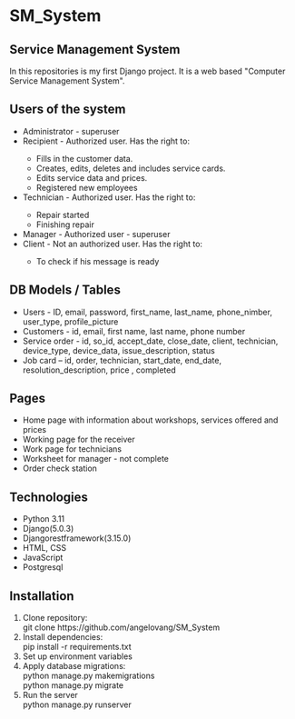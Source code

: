 # SM_System

<h2>Service Management System</h2>
In this repositories is my first Django project. It is a web based "Computer Service Management System".

<h2>Users of the system</h2>
<ul>
<li>Administrator - superuser</li>
<li>Recipient - Authorized user. Has the right to:</li>
	<ul>
	<li>Fills in the customer data.</li>
	<li>Creates, edits, deletes and includes service cards.</li>
	<li>Edits service data and prices.</li>
	<li>Registered new employees</li>
	</ul>
<li>Technician - Authorized user. Has the right to:</li>
	<ul>
	<li>Repair started</li>
	<li>Finishing repair</li>
	</ul>
<li>Manager - Authorized user - superuser</li>
<li>Client - Not an authorized user. Has the right to:</li>
	<ul><li>To check if his message is ready</li></ul>
</ul>

<h2>DB Models / Tables</h2>
<ul>
    <li>Users - ID, email, password, first_name, last_name, phone_nimber, user_type, profile_picture</li>
    <li>Customers - id, email, first name, last name, phone number</li>
    <li>Service order - id, so_id, accept_date, close_date, client, technician, device_type, device_data, issue_description, status</li>
    <li>Job card – id, order, technician, start_date, end_date, resolution_description, price , completed</li>
</ul>
<h2>Pages</h2>
<ul>
     <li>Home page with information about workshops, services offered and prices</li>
     <li>Working page for the receiver</li>
     <li>Work page for technicians</li>
     <li>Worksheet for manager - not complete</li>
     <li>Order check station</li>
</ul>

<h2>Technologies</h2>

<ul>
<li>Python 3.11</li>	
<li>Django(5.0.3)</li>
<li>Djangorestframework(3.15.0)</li>
<li>HTML, CSS</li>
<li>JavaScript</li>
<li>Postgresql</li>
</ul>

<h2>Installation</h2>

<ol>
<li>Clone repository:<br>
git clone https://github.com/angelovang/SM_System
</li>

<li>Install dependencies:<br>
pip install -r requirements.txt 
</li>

<li>
Set up environment variables
</li>

<li>Apply database migrations: <br>
python manage.py makemigrations <br>
python manage.py migrate
</li>

<li>
Run the server <br>
python manage.py runserver
</li>
</ol>
	
